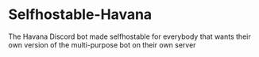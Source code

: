 # Selfhostable-Havana
The Havana Discord bot made selfhostable for everybody that wants their own version of the multi-purpose bot on their own server
